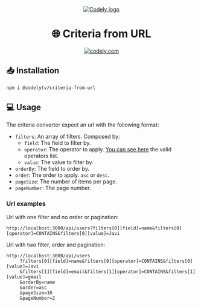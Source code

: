 <p align="center">
  <a href="https://codely.com">
    <picture>
      <source media="(prefers-color-scheme: dark)" srcset="https://codely.com/logo/codely_logo-dark.svg">
      <source media="(prefers-color-scheme: light)" srcset="https://codely.com/logo/codely_logo-light.svg">
      <img alt="Codely logo" src="https://codely.com/logo/codely_logo.svg">
    </picture>
  </a>
</p>

<h1 align="center">
  🌐 Criteria from URL
</h1>

<p align="center">
    <a href="https://github.com/CodelyTV"><img src="https://img.shields.io/badge/Codely-OS-green.svg?style=flat-square" alt="codely.com"/></a>
</p>

## 📥 Installation

```sh
npm i @codelytv/criteria-from-url
```

## 💻 Usage

The criteria converter expect an url with the following format:
* `filters`: An array of filters. Composed by:
    - `field`: The field to filter by.
    - `operator`: The operator to apply. [You can see here](https://github.com/CodelyTV/php-criteria/tree/main/packages/criteria) the valid operators list.
    - `value`: The value to filter by.
* `orderBy`: The field to order by.
* `order`: The order to apply. `asc` or `desc`.
* `pageSize`: The number of items per page.
* `pageNumber`: The page number.

### Url examples
Url with one filter and no order or pagination:
```
http://localhost:3000/api/users?filters[0][field]=name&filters[0][operator]=CONTAINS&filters[0][value]=Javi
```

Url with two filter, order and pagination:
```
http://localhost:3000/api/users
     ?filters[0][field]=name&filters[0][operator]=CONTAINS&filters[0][value]=Javi
     &filters[1][field]=email&filters[1][operator]=CONTAINS&filters[1][value]=gmail
     &orderBy=name
     &order=asc
     &pageSize=10
     &pageNumber=2
```
